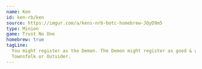 ```yaml
---
name: Ken
id: ken-rb/ken
source: https://imgur.com/a/kens-nrb-botc-homebrew-JQyD9m5
type: Minion
game: Trust No One
homebrew: true
tagLine:
  You might register as the Demon. The Demon might register as good & a
  Townsfolk or Outsider.
---
```

